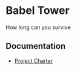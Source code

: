 # Babel Tower
How long can you survive

## Documentation
- [Project Charter](https://docs.google.com/document/d/e/2PACX-1vRu5g5YBCSNmdB088AESPZOoMOJFTSe7pINQ4A-I_0n3EhM9bKxlvsw9TOhJVLDHxb_twBeQwmz5jKn/pub) 
